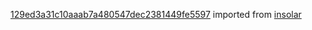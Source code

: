 [129ed3a31c10aaab7a480547dec2381449fe5597](https://github.com/insolar/insolar/commit/129ed3a31c10aaab7a480547dec2381449fe5597) imported from [insolar](https://github.com/insolar/insolar)

